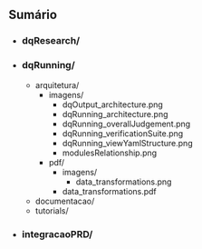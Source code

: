 ## Sumário

* ### dqResearch/
* ### dqRunning/
   * arquitetura/
       * imagens/
           * dqOutput_architecture.png
           * dqRunning_architecture.png
           * dqRunning_overallJudgement.png
           * dqRunning_verificationSuite.png
           * dqRunning_viewYamlStructure.png
           * modulesRelationship.png
       * pdf/
           * imagens/
               * data_transformations.png
           * data_transformations.pdf
   * documentacao/
   * tutorials/
       
* ### integracaoPRD/